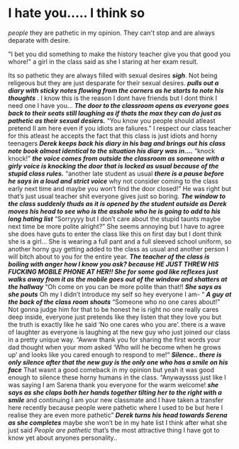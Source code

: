 # I hate you..... I think so

_people_ they are pathetic in my opinion. They can't stop and are always deparate with desire. 

"I bet you did something to make the history teacher give you that good you whore!" a girl in the class said as she I staring at her exam result. 

Its so pathetic they are always filled with sexual desires **_sigh_**. Not being religeous but they  are just desparate for their sexual desires. **_pulls out a diary with sticky notes flowing from the corners as he starts to note his thoughts_** . I know this is the reason I dont have friends but I dont think I need one I have you… **_The door to the classroom opens as everyone goes back to their seats still laughing as if thats the max they can do just as pathetic as their sexual desiers._** “You know you people should atleast pretend II am here even if you idiots are faliures.” I respect our class teacher for this atleast he accepts the fact that this class is just idiots and horny teenagers **_Derek keeps back his diary in his bag and  brings out his class note book almost identical to the situation his diary was in…._** “knock knock!” **_the voice comes from outside the classroom as someone with a girly voice is knocking the door that is locked as usual because of the stupid class rules._**
“another late student as usual **_there is a pause before he says in a loud and strict voice_** why not consider coming to the class early next time and maybe you won’t find the door closed!” He was right but that’s just usual teacher shit everyone gives just so boring. **_The window to the class suddenly thuds as it is opened by the student outside as Derek moves his head to see who is the asshole who he is going to add to his long hating list_** “Sorryyyy but I don’t care about the stupid taunts maybe next time be more polite alright?” She seems annoying but I have to agree she does have guts to enter the class like this on first day but I dont think she is a girl… She is wearing a full pant and a full sleeved school uniform, so another horny guy getting added to the class as usual and another person I will bitch about to you for the entire year. **_The teacher of the class is boiling with anger how I know you ask? because HE JUST THREW HIS FUCKING MOBILE PHONE AT HER!! She for some god like reflexes just walks away from it as the mobile goes out of the window and shatters at the hallway_** “Oh come on you can be more polite than that!! **_She says as she pouts_** Oh my I didn’t introduce my self so hey everyone I am- “  **_A guy at the back of the class room shouts_** “Someone who no one cares about!” Not gonna  judge him for that to be honest he is right no one really cares deep inside, everyone just pretends like they listen that they love you but the truth is exactly like he said ‘No one cares who you are’. there is a wave of laughter as everyone is laughing at the new guy who just joined our class in a pretty unique way. “Awww thank you for sharing the first words your dad thought when your mom asked ‘Who will he become when he grows up’ and looks like you cared enough to respond to me!“ **_Silence.. there is only silence after that the new guy is the only one who has a smile on his face_** That wasnt a good comeback in my opinion but yeah it was good enough to silence these horny humans in the class. “Anywayssss just like I was saying I am Sarena thank you everyone for the warm welcome! **_she says as she claps both her hands together tilting her to the right with a smile_** and continuing I am your new classmate and I have taken a transfer here recently because people were pathetic where I used to be but here I realise they are even more pathetic” **_Derek turns his head towards Serena as she completes_** maybe she won’t be in my hate list I think after what she just said  _People are pathetic_ that’s the most attractive thing I have got to know yet about anyones personality..
